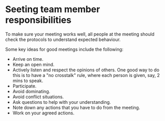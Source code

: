 # Seeting team member responsibilities

To make sure your meeting works well, all people at the meeting should check the protocols to understand expected behaviour.

Some key ideas for good meetings include the following:

- Arrive on time.
- Keep an open mind.
- Actively listen and respect the opinions of others. One good way to do this is to have a "no crosstalk" rule, where each person is given, say, 2 mins to speak. 
- Participate. 
- Avoid dominating. 
- Avoid conflict situations.
- Ask questions to help with your understanding.
- Note down any actions that you have to do from the meeting.
- Work on your agreed actions.

